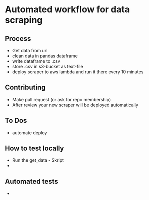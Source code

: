 # Automated workflow for data scraping

## Process
- Get data from url
- clean data in pandas dataframe
- write dataframe to .csv
- store .csv in s3-bucket as text-file
- deploy scraper to aws lambda and run it there every 10 minutes

## Contributing
- Make pull request (or ask for repo membership)
- After review your new scraper will be deployed automatically

## To Dos
- automate deploy

## How to test locally
- Run the get_data - Skript
-

## Automated tests
-